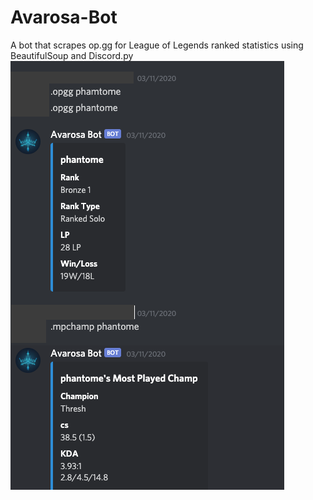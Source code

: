 # Avarosa-Bot
A bot that scrapes op.gg for League of Legends ranked statistics using BeautifulSoup and Discord.py
![Alt text](assets/avarosaexample.png)
